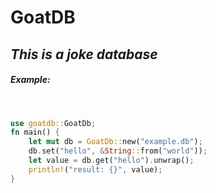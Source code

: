 # GoatDB
## _This is a joke database_

##### Example:
&nbsp;
```rust
use goatdb::GoatDb;
fn main() {
    let mut db = GoatDb::new("example.db");
    db.set("hello", &String::from("world"));
    let value = db.get("hello").unwrap();
    println!("result: {}", value);
}
```
